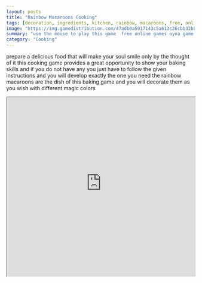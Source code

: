 ```yaml
---
layout: posts
title: "Rainbow Macaroons Cooking"
tags: [decoration, ingredients, kitchen, rainbow, macaroons, free, online, games, oyna, game, free, games, play, play, games]
image: "https://img.gamedistribution.com/47adb0a5917143c5a613c26cbb32b9a4.jpg"
summary: "use the mouse to play this game  free online games oyna game free games play play games"
category: "Cooking"
---
```


prepare a delicious food that will make your soul smile only by the thought of it this cooking game provides a great opportunity to show your baking skills and if you do not have any you just have to follow the given instructions and you will develop exactly the one you need the rainbow macaroons are the dish of this baking game and you will decorate them as you wish with different magic colors

<iframe width="100%" height="480px;" src="https://flash.gamedistribution.com?game=47adb0a5917143c5a613c26cbb32b9a4"></iframe>